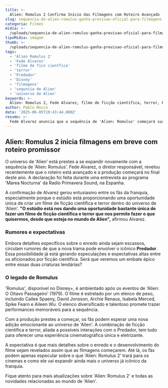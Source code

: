 ```yaml
---
title: >-
  Alien: Romulus 2 Confirma Início das Filmagens com Roteiro Avançado
slug: sequencia-de-alien-romulus-ganha-previsao-oficial-para-filmagens
categoria: Filmes
midia: >-
  /uploads/sequencia-de-alien-romulus-ganha-previsao-oficial-para-filmagens-thumb.webp
tipoMidia: imagem
thumb: >-
  /uploads/sequencia-de-alien-romulus-ganha-previsao-oficial-para-filmagens-thumb.webp
tags:
  - 'Alien Romulus 2'
  - 'Fede Alvarez'
  - 'filme de fico cientfica'
  - 'terror'
  - 'Predador'
  - 'Disney'
  - 'filmagens'
  - 'sequncia de Alien'
  - 'universo de Alien'
keywords: >-
  Alien: Romulus 2, Fede Alvarez, filme de ficção científica, terror, Predador, Disney+, filmagens, sequência de Alien, universo de Alien
author: Pablo Moura
data: '2025-06-05T19:43:44.000Z'
resumo: >-
  Fede Alvarez anuncia que a sequência de 'Alien: Romulus' começará suas filmagens no final deste ano, com o roteiro já em estágio avançado. O projeto promete trazer novidades empolgantes para os fãs da franquia.
---
```


## Alien: Romulus 2 inicia filmagens em breve com roteiro promissor

O universo de 'Alien' está prestes a se expandir novamente com a sequência de 'Alien: Romulus'. Fede Alvarez, o diretor responsável, revelou recentemente que o roteiro está avançado e a produção começará no final deste ano. A declaração foi feita durante uma entrevista ao programa 'Marea Nocturna' da Radio Primavera Sound, na Espanha.

A confirmação de Alvarez gerou entusiasmo entre os fãs da franquia, especialmente porque o estúdio está proporcionando uma oportunidade única de criar um filme de ficção científica e terror dentro do universo de 'Alien'. **"O estúdio está nos dando uma oportunidade bastante única de fazer um filme de ficção científica e terror que nos permite fazer o que quisermos, desde que esteja no mundo de Alien",** afirmou Alvarez.

### Rumores e expectativas

Embora detalhes específicos sobre o enredo ainda sejam escassos, circulam rumores de que a nova trama pode envolver o icônico **Predador**. Essa possibilidade já está gerando especulações e expectativas altas entre os aficionados por ficção científica. Será que veremos um embate épico entre essas duas criaturas lendárias?

### O legado de Romulus

'Romulus', disponível no Disney+, é ambientado após os eventos de 'Alien: O Oitavo Passageiro' (1979). O filme é estrelado por um elenco de peso, incluindo Cailee Spaeny, David Jonsson, Archie Renaux, Isabela Merced, Spike Fearn e Aileen Wu. O elenco diversificado e talentoso promete trazer performances memoráveis para a sequência.

Com a produção prestes a começar, os fãs podem esperar uma nova adição emocionante ao universo de 'Alien'. A combinação de ficção científica e terror, aliada a possíveis interações com o Predador, tem tudo para oferecer uma experiência cinematográfica única e eletrizante.

A expectativa é que mais detalhes sobre o enredo e o desenvolvimento do filme sejam revelados assim que as filmagens começarem. Até lá, os fãs podem apenas especular sobre o que 'Alien: Romulus 2' trará para os cinemas e como ele vai expandir ainda mais o universo já icônico da franquia.

Fique atento para mais atualizações sobre 'Alien: Romulus 2' e todas as novidades relacionadas ao mundo de 'Alien'.